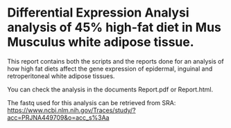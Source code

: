# Differential Expression Analysi analysis of 45% high-fat diet in Mus Musculus white adipose tissue.

This report contains both the scripts and the reports done for an analysis of how high fat diets affect the gene expression of epidermal, inguinal and retroperitoneal white adipose tissues.

You can check the analysis in the documents Report.pdf or Report.html.

The fastq used for this analysis can be retrieved from SRA: https://www.ncbi.nlm.nih.gov/Traces/study/?acc=PRJNA449709&o=acc_s%3Aa
